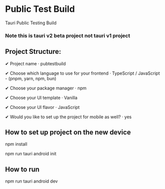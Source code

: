 # Public Test Build
 Tauri Public Testing Build

### Note this is tauri v2 beta project not tauri v1 project

## Project Structure:

✔ Project name · pubtestbuild

✔ Choose which language to use for your frontend · TypeScript / JavaScript - (pnpm, yarn, npm, bun)

✔ Choose your package manager · npm

✔ Choose your UI template · Vanilla

✔ Choose your UI flavor · JavaScript

✔ Would you like to set up the project for mobile as well? · yes

## How to set up project on the new device 

npm install

npm run tauri android init

## How to run 

npm run tauri android dev




